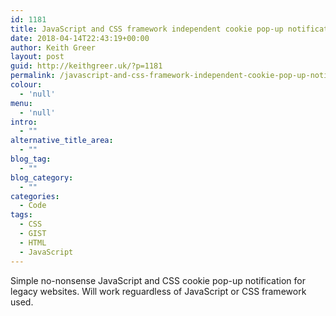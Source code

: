 ```yaml
---
id: 1181
title: JavaScript and CSS framework independent cookie pop-up notification for legacy websites.
date: 2018-04-14T22:43:19+00:00
author: Keith Greer
layout: post
guid: http://keithgreer.uk/?p=1181
permalink: /javascript-and-css-framework-independent-cookie-pop-up-notification-for-legacy-websites
colour:
  - 'null'
menu:
  - 'null'
intro:
  - ""
alternative_title_area:
  - ""
blog_tag:
  - ""
blog_category:
  - ""
categories:
  - Code
tags:
  - CSS
  - GIST
  - HTML
  - JavaScript
---
```

Simple no-nonsense JavaScript and CSS cookie pop-up notification for legacy websites. Will work reguardless of JavaScript or CSS framework used.